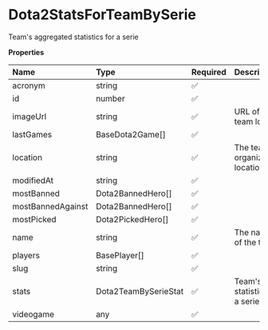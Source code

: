 # Dota2StatsForTeamBySerie

Team's aggregated statistics for a serie

**Properties**

| Name              | Type                 | Required | Description                      |
| :---------------- | :------------------- | :------- | :------------------------------- |
| acronym           | string               | ✅       |                                  |
| id                | number               | ✅       |                                  |
| imageUrl          | string               | ✅       | URL of the team logo             |
| lastGames         | BaseDota2Game[]      | ✅       |                                  |
| location          | string               | ✅       | The team's organization location |
| modifiedAt        | string               | ✅       |                                  |
| mostBanned        | Dota2BannedHero[]    | ✅       |                                  |
| mostBannedAgainst | Dota2BannedHero[]    | ✅       |                                  |
| mostPicked        | Dota2PickedHero[]    | ✅       |                                  |
| name              | string               | ✅       | The name of the team.            |
| players           | BasePlayer[]         | ✅       |                                  |
| slug              | string               | ✅       |                                  |
| stats             | Dota2TeamBySerieStat | ✅       | Team's statistics for a serie    |
| videogame         | any                  | ✅       |                                  |

<!-- This file was generated by liblab | https://liblab.com/ -->
